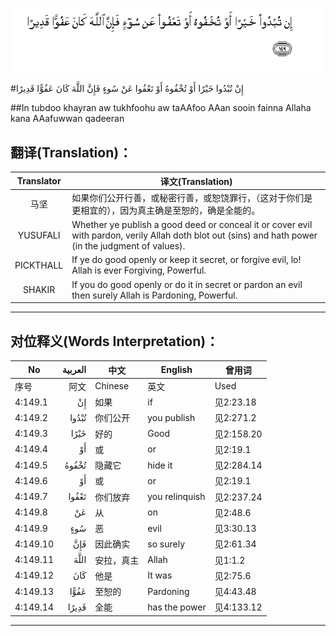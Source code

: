 ![004:149](images/004_149.gif)

#إِنْ تُبْدُوا خَيْرًا أَوْ تُخْفُوهُ أَوْ تَعْفُوا عَنْ سُوءٍ فَإِنَّ اللَّهَ كَانَ عَفُوًّا قَدِيرًا 

##In tubdoo khayran aw tukhfoohu aw taAAfoo AAan sooin fainna Allaha kana AAafuwwan qadeeran 

## 翻译(Translation)：

| Translator | 译文(Translation)                                            |
| :--------: | ------------------------------------------------------------ |
|    马坚    | 如果你们公开行善，或秘密行善，或恕饶罪行，（这对于你们是更相宜的），因为真主确是至恕的，确是全能的。 |
|  YUSUFALI  | Whether ye publish a good deed or conceal it or cover evil with pardon, verily Allah doth blot out (sins) and hath power (in the judgment of values). |
| PICKTHALL  | If ye do good openly or keep it secret, or forgive evil, lo! Allah is ever Forgiving, Powerful. |
|   SHAKIR   | If you do good openly or do it in secret or pardon an evil then surely Allah is Pardoning, Powerful. |

---

## 对位释义(Words Interpretation)：

| No   | العربية | 中文    | English | 曾用词 |
| ---- | ------: | ------- | ------- | ------ |
| 序号 |    阿文 | Chinese | 英文    | Used   |
| 4:149.1  | إِنْ    | 如果       | if             | 见2:23.18  |
| 4:149.2  | تُبْدُوا | 你们公开   | you publish    | 见2:271.2  |
| 4:149.3  | خَيْرًا  | 好的       | Good           | 见2:158.20 |
| 4:149.4  | أَوْ    | 或         | or             | 见2:19.1   |
| 4:149.5  | تُخْفُوهُ | 隐藏它     | hide it        | 见2:284.14 |
| 4:149.6  | أَوْ    | 或         | or             | 见2:19.1   |
| 4:149.7  | تَعْفُوا | 你们放弃   | you relinquish | 见2:237.24 |
| 4:149.8  | عَنْ    | 从         | on             | 见2:48.6   |
| 4:149.9  | سُوءٍ   | 恶         | evil           | 见3:30.13  |
| 4:149.10 | فَإِنَّ   | 因此确实   | so surely      | 见2:61.34  |
| 4:149.11 | اللَّهَ  | 安拉，真主 | Allah          | 见1:1.2    |
| 4:149.12 | كَانَ   | 他是       | It was         | 见2:75.6   |
| 4:149.13 | عَفُوًّا  | 至恕的     | Pardoning      | 见4:43.48  |
| 4:149.14 | قَدِيرًا | 全能       | has the power  | 见4:133.12 |

---

